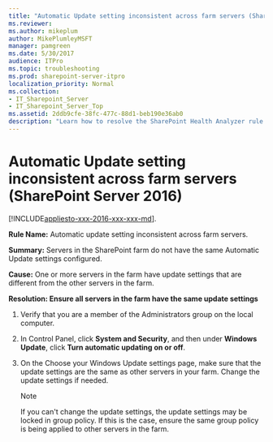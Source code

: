 ```yaml
---
title: "Automatic Update setting inconsistent across farm servers (SharePoint Server 2016)"
ms.reviewer: 
ms.author: mikeplum
author: MikePlumleyMSFT
manager: pamgreen
ms.date: 5/30/2017
audience: ITPro
ms.topic: troubleshooting
ms.prod: sharepoint-server-itpro
localization_priority: Normal
ms.collection:
- IT_Sharepoint_Server
- IT_Sharepoint_Server_Top
ms.assetid: 2ddb9cfe-38fc-477c-88d1-beb190e36ab0
description: "Learn how to resolve the SharePoint Health Analyzer rule: Automatic update setting inconsistent across farm servers, for SharePoint Server."
---
```


# Automatic Update setting inconsistent across farm servers (SharePoint Server 2016)

[!INCLUDE[appliesto-xxx-2016-xxx-xxx-md](../includes/appliesto-xxx-2016-xxx-xxx-md.md)]. 
  
 **Rule Name:** Automatic update setting inconsistent across farm servers. 
  
 **Summary:** Servers in the SharePoint farm do not have the same Automatic Update settings configured. 
  
 **Cause:** One or more servers in the farm have update settings that are different from the other servers in the farm. 
  
 **Resolution: Ensure all servers in the farm have the same update settings**
  
1. Verify that you are a member of the Administrators group on the local computer.
    
2. In Control Panel, click **System and Security**, and then under **Windows Update**, click **Turn automatic updating on or off**. 
    
3. On the Choose your Windows Update settings page, make sure that the update settings are the same as other servers in your farm. Change the update settings if needed.
    
    > [!NOTE]
    > If you can't change the update settings, the update settings may be locked in group policy. If this is the case, ensure the same group policy is being applied to other servers in the farm. 
  

